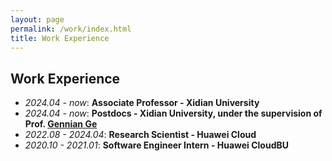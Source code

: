 ```yaml
---
layout: page
permalink: /work/index.html
title: Work Experience
---
```


Work Experience
----------
- *2024.04 - now*:  **Associate Professor - Xidian University**
- *2024.04 - now*:  **Postdocs - Xidian University, under the supervision of Prof. [Gennian Ge](https://math.cnu.edu.cn/szdw/qtjs/161049.htm)**
- *2022.08 - 2024.04*:  **Research Scientist - Huawei Cloud**
- *2020.10 - 2021.01*: **Software Engineer Intern - Huawei CloudBU**